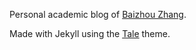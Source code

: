 Personal academic blog of [Baizhou Zhang](https://zhangbz764.github.io/).

Made with Jekyll using the [Tale](https://github.com/chesterhow/tale/) theme.